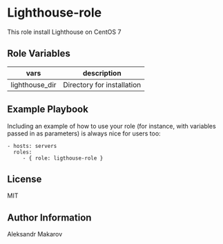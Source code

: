 Lighthouse-role
=========

This role install Lighthouse on CentOS 7

Role Variables
--------------

|vars|description|
|----|-----------|
|lighthouse_dir|Directory for installation|

Example Playbook
----------------

Including an example of how to use your role (for instance, with variables passed in as parameters) is always nice for users too:

    - hosts: servers
      roles:
         - { role: ligthouse-role }

License
-------

MIT

Author Information
------------------

Aleksandr Makarov

